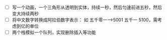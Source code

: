 - [ ] 写一个动画，一个三角形从透明到实体，持续一秒，然后匀速前进五秒，然后变大持续两秒 
- [ ] 将中文数字转换成阿拉伯数字表示： 如 五千零一-->5001 五千一 5100，需考虑到亿的单位 
- [ ] 两个栈模拟一个队列，实现删除插入等功能